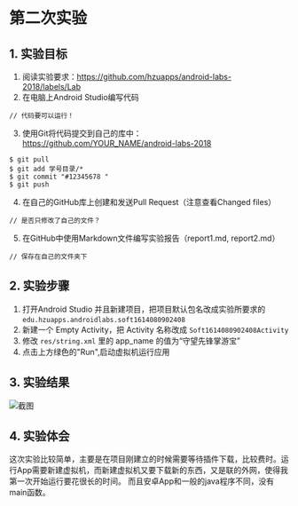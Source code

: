 # 第二次实验 
## 1. 实验目标 
1. 阅读实验要求：https://github.com/hzuapps/android-labs-2018/labels/Lab    
2. 在电脑上Android Studio编写代码   
```    
// 代码要可以运行！ 
```    
3. 使用Git将代码提交到自己的库中：https://github.com/YOUR_NAME/android-labs-2018    
```   
$ git pull  
$ git add 学号目录/* 
$ git commit "#12345678 "  
$ git push  
```   
4. 在自己的GitHub库上创建和发送Pull Request（注意查看Changed files）   
```   
// 是否只修改了自己的文件？ 
```   
5. 在GitHub中使用Markdown文件编写实验报告（report1.md, report2.md）   
```    
// 保存在自己的文件夹下  
```   

## 2. 实验步骤 
1. 打开Android Studio 并且新建项目，把项目默认包名改成实验所要求的 `edu.hzuapps.androidlabs.soft1614080902408` 
2. 新建一个 Empty Activity，把 Activity 名称改成 `Soft1614080902408Activity` 
3. 修改 `res/string.xml` 里的 app_name 的值为“守望先锋掌游宝” 
4. 点击上方绿色的"Run",启动虚拟机运行应用 
## 3. 实验结果 
![截图](https://github.com/wsgtl/android-labs-2018/blob/master/soft1614080902408/picture/实验二.png) 
## 4. 实验体会 
这次实验比较简单，主要是在项目刚建立的时候需要等待插件下载，比较费时。运行App需要新建虚拟机，而新建虚拟机又要下载新的东西，又是联的外网，使得我第一次开始运行要花很长的时间。 
而且安卓App和一般的java程序不同，没有main函数。 
